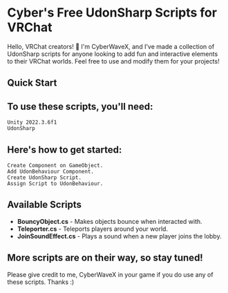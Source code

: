 # Cyber's Free UdonSharp Scripts for VRChat

Hello, VRChat creators! 👋 I'm CyberWaveX, and I've made a collection of UdonSharp scripts for anyone looking to add fun and interactive elements to their VRChat worlds. Feel free to use and modify them for your projects!

## Quick Start

## To use these scripts, you'll need:

    Unity 2022.3.6f1
    UdonSharp

## Here's how to get started:

    Create Component on GameObject.
    Add UdonBehaviour Component.
    Create UdonSharp Script.
    Assign Script to UdonBehaviour.

## Available Scripts

- **BouncyObject.cs** - Makes objects bounce when interacted with.
- **Teleporter.cs** - Teleports players around your world.
- **JoinSoundEffect.cs** - Plays a sound when a new player joins the lobby.


## More scripts are on their way, so stay tuned!

Please give credit to me, CyberWaveX in your game if you do use any of these scripts. Thanks :)
